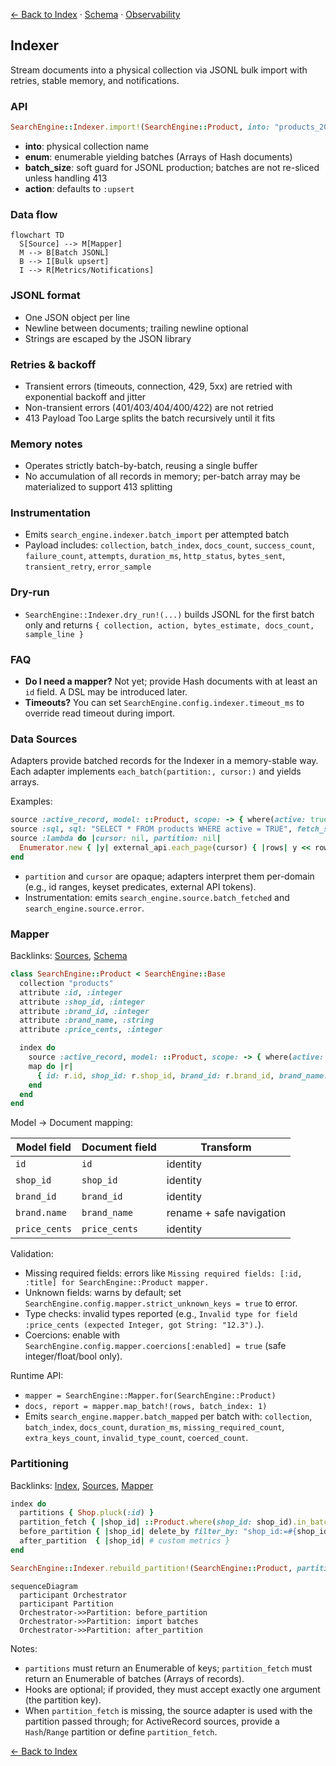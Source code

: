[← Back to Index](./index.md) · [Schema](./schema.md) · [Observability](./observability.md)

## Indexer

Stream documents into a physical collection via JSONL bulk import with retries, stable memory, and notifications.

### API

```ruby
SearchEngine::Indexer.import!(SearchEngine::Product, into: "products_20251001_010203_001", enum: enumerable_batches, batch_size: 2000)
```

- **into**: physical collection name
- **enum**: enumerable yielding batches (Arrays of Hash documents)
- **batch_size**: soft guard for JSONL production; batches are not re-sliced unless handling 413
- **action**: defaults to `:upsert`

### Data flow

```mermaid
flowchart TD
  S[Source] --> M[Mapper]
  M --> B[Batch JSONL]
  B --> I[Bulk upsert]
  I --> R[Metrics/Notifications]
```

### JSONL format

- One JSON object per line
- Newline between documents; trailing newline optional
- Strings are escaped by the JSON library

### Retries & backoff

- Transient errors (timeouts, connection, 429, 5xx) are retried with exponential backoff and jitter
- Non-transient errors (401/403/404/400/422) are not retried
- 413 Payload Too Large splits the batch recursively until it fits

### Memory notes

- Operates strictly batch-by-batch, reusing a single buffer
- No accumulation of all records in memory; per-batch array may be materialized to support 413 splitting

### Instrumentation

- Emits `search_engine.indexer.batch_import` per attempted batch
- Payload includes: `collection`, `batch_index`, `docs_count`, `success_count`, `failure_count`, `attempts`, `duration_ms`, `http_status`, `bytes_sent`, `transient_retry`, `error_sample`

### Dry-run

- `SearchEngine::Indexer.dry_run!(...)` builds JSONL for the first batch only and returns `{ collection, action, bytes_estimate, docs_count, sample_line }`

### FAQ

- **Do I need a mapper?** Not yet; provide Hash documents with at least an `id` field. A DSL may be introduced later.
- **Timeouts?** You can set `SearchEngine.config.indexer.timeout_ms` to override read timeout during import.

### Data Sources

Adapters provide batched records for the Indexer in a memory-stable way. Each adapter implements `each_batch(partition:, cursor:)` and yields arrays.

Examples:

```ruby
source :active_record, model: ::Product, scope: -> { where(active: true) }, batch_size: 2000
source :sql, sql: "SELECT * FROM products WHERE active = TRUE", fetch_size: 2000
source :lambda do |cursor: nil, partition: nil|
  Enumerator.new { |y| external_api.each_page(cursor) { |rows| y << rows } }
end
```

- `partition` and `cursor` are opaque; adapters interpret them per-domain (e.g., id ranges, keyset predicates, external API tokens).
- Instrumentation: emits `search_engine.source.batch_fetched` and `search_engine.source.error`.

### Mapper

Backlinks: [Sources](./indexer.md#data-sources), [Schema](./schema.md)

```ruby
class SearchEngine::Product < SearchEngine::Base
  collection "products"
  attribute :id, :integer
  attribute :shop_id, :integer
  attribute :brand_id, :integer
  attribute :brand_name, :string
  attribute :price_cents, :integer

  index do
    source :active_record, model: ::Product, scope: -> { where(active: true) }
    map do |r|
      { id: r.id, shop_id: r.shop_id, brand_id: r.brand_id, brand_name: r.brand&.name, price_cents: r.price_cents }
    end
  end
end
```

Model → Document mapping:

| Model field | Document field | Transform |
| --- | --- | --- |
| `id` | `id` | identity |
| `shop_id` | `shop_id` | identity |
| `brand_id` | `brand_id` | identity |
| `brand.name` | `brand_name` | rename + safe navigation |
| `price_cents` | `price_cents` | identity |

Validation:

- Missing required fields: errors like `Missing required fields: [:id, :title] for SearchEngine::Product mapper.`
- Unknown fields: warns by default; set `SearchEngine.config.mapper.strict_unknown_keys = true` to error.
- Type checks: invalid types reported (e.g., `Invalid type for field :price_cents (expected Integer, got String: "12.3").`).
- Coercions: enable with `SearchEngine.config.mapper.coercions[:enabled] = true` (safe integer/float/bool only).

Runtime API:

- `mapper = SearchEngine::Mapper.for(SearchEngine::Product)`
- `docs, report = mapper.map_batch!(rows, batch_index: 1)`
- Emits `search_engine.mapper.batch_mapped` per batch with: `collection`, `batch_index`, `docs_count`, `duration_ms`, `missing_required_count`, `extra_keys_count`, `invalid_type_count`, `coerced_count`.

### Partitioning

Backlinks: [Index](./index.md), [Sources](./indexer.md#data-sources), [Mapper](./indexer.md#mapper)

```ruby
index do
  partitions { Shop.pluck(:id) }
  partition_fetch { |shop_id| ::Product.where(shop_id: shop_id).in_batches(of: 2000) }
  before_partition { |shop_id| delete_by filter_by: "shop_id:=#{shop_id}" }
  after_partition  { |shop_id| # custom metrics }
end
```

```ruby
SearchEngine::Indexer.rebuild_partition!(SearchEngine::Product, partition: shop_id)
```

```mermaid
sequenceDiagram
  participant Orchestrator
  participant Partition
  Orchestrator->>Partition: before_partition
  Orchestrator->>Partition: import batches
  Orchestrator->>Partition: after_partition
```

Notes:
- `partitions` must return an Enumerable of keys; `partition_fetch` must return an Enumerable of batches (Arrays of records).
- Hooks are optional; if provided, they must accept exactly one argument (the partition key).
- When `partition_fetch` is missing, the source adapter is used with the partition passed through; for ActiveRecord sources, provide a `Hash`/`Range` partition or define `partition_fetch`.

[← Back to Index](./index.md)
